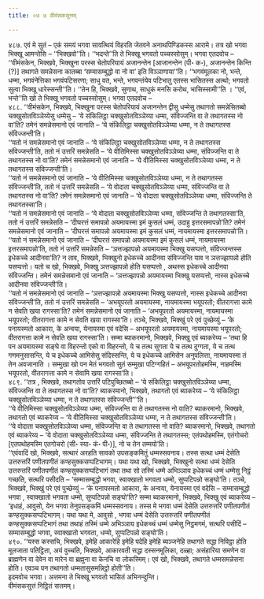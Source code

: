 ```yaml
---
title: ०७ ७ वीमंसकसुत्तम्

---
```


४८७. एवं मे सुतं – एकं समयं भगवा सावत्थियं विहरति जेतवने अनाथपिण्डिकस्स आरामे। तत्र खो भगवा भिक्खू आमन्तेसि – ‘‘भिक्खवो’’ति। ‘‘भदन्ते’’ति ते भिक्खू भगवतो पच्चस्सोसुम्। भगवा एतदवोच – ‘‘वीमंसकेन, भिक्खवे, भिक्खुना परस्स चेतोपरियायं अजानन्तेन [आजानन्तेन (पी॰ क॰), अजानन्तेन किन्ति (?)] तथागते समन्नेसना कातब्बा ‘सम्मासम्बुद्धो वा नो वा’ इति विञ्ञाणाया’’ति। ‘‘भगवंमूलका नो, भन्ते, धम्मा, भगवंनेत्तिका भगवंपटिसरणा; साधु वत, भन्ते, भगवन्तंयेव पटिभातु एतस्स भासितस्स अत्थो; भगवतो सुत्वा भिक्खू धारेस्सन्ती’’ति। ‘‘तेन हि, भिक्खवे, सुणाथ, साधुकं मनसि करोथ, भासिस्सामी’’ति । ‘‘एवं, भन्ते’’ति खो ते भिक्खू भगवतो पच्चस्सोसुम्। भगवा एतदवोच –  
४८८. ‘‘वीमंसकेन, भिक्खवे, भिक्खुना परस्स चेतोपरियायं अजानन्तेन द्वीसु धम्मेसु तथागतो समन्नेसितब्बो चक्खुसोतविञ्ञेय्येसु धम्मेसु – ‘ये संकिलिट्ठा चक्खुसोतविञ्ञेय्या धम्मा, संविज्जन्ति वा ते तथागतस्स नो वा’ति? तमेनं समन्नेसमानो एवं जानाति – ‘ये संकिलिट्ठा चक्खुसोतविञ्ञेय्या धम्मा, न ते तथागतस्स संविज्जन्ती’ति।  
‘‘यतो नं समन्नेसमानो एवं जानाति – ‘ये संकिलिट्ठा चक्खुसोतविञ्ञेय्या धम्मा, न ते तथागतस्स संविज्जन्ती’ति, ततो नं उत्तरिं समन्नेसति – ‘ये वीतिमिस्सा चक्खुसोतविञ्ञेय्या धम्मा, संविज्जन्ति वा ते तथागतस्स नो वा’ति? तमेनं समन्नेसमानो एवं जानाति – ‘ये वीतिमिस्सा चक्खुसोतविञ्ञेय्या धम्मा, न ते तथागतस्स संविज्जन्ती’ति।  
‘‘यतो नं समन्नेसमानो एवं जानाति – ‘ये वीतिमिस्सा चक्खुसोतविञ्ञेय्या धम्मा, न ते तथागतस्स संविज्जन्ती’ति, ततो नं उत्तरिं समन्नेसति – ‘ये वोदाता चक्खुसोतविञ्ञेय्या धम्मा, संविज्जन्ति वा ते तथागतस्स नो वा’ति? तमेनं समन्नेसमानो एवं जानाति – ‘ये वोदाता चक्खुसोतविञ्ञेय्या धम्मा, संविज्जन्ति ते तथागतस्सा’ति।  
‘‘यतो नं समन्नेसमानो एवं जानाति – ‘ये वोदाता चक्खुसोतविञ्ञेय्या धम्मा, संविज्जन्ति ते तथागतस्सा’ति, ततो नं उत्तरिं समन्नेसति – ‘दीघरत्तं समापन्नो अयमायस्मा इमं कुसलं धम्मं, उदाहु इत्तरसमापन्नो’ति? तमेनं समन्नेसमानो एवं जानाति – ‘दीघरत्तं समापन्नो अयमायस्मा इमं कुसलं धम्मं, नायमायस्मा इत्तरसमापन्नो’ति।  
‘‘यतो नं समन्नेसमानो एवं जानाति – ‘दीघरत्तं समापन्नो अयमायस्मा इमं कुसलं धम्मं, नायमायस्मा इत्तरसमापन्नो’ति, ततो नं उत्तरिं समन्नेसति – ‘ञत्तज्झापन्नो अयमायस्मा भिक्खु यसप्पत्तो, संविज्जन्तस्स इधेकच्चे आदीनवा’ति? न ताव, भिक्खवे, भिक्खुनो इधेकच्चे आदीनवा संविज्जन्ति याव न ञत्तज्झापन्नो होति यसप्पत्तो। यतो च खो, भिक्खवे, भिक्खु ञत्तज्झापन्नो होति यसप्पत्तो , अथस्स इधेकच्चे आदीनवा संविज्जन्ति। तमेनं समन्नेसमानो एवं जानाति – ‘ञत्तज्झापन्नो अयमायस्मा भिक्खु यसप्पत्तो, नास्स इधेकच्चे आदीनवा संविज्जन्ती’ति।  
‘‘यतो नं समन्नेसमानो एवं जानाति – ‘ञत्तज्झापन्नो अयमायस्मा भिक्खु यसप्पत्तो, नास्स इधेकच्चे आदीनवा संविज्जन्ती’ति, ततो नं उत्तरिं समन्नेसति – ‘अभयूपरतो अयमायस्मा, नायमायस्मा भयूपरतो; वीतरागत्ता कामे न सेवति खया रागस्सा’ति? तमेनं समन्नेसमानो एवं जानाति – ‘अभयूपरतो अयमायस्मा, नायमायस्मा भयूपरतो; वीतरागत्ता कामे न सेवति खया रागस्सा’ति। तञ्चे, भिक्खवे, भिक्खुं परे एवं पुच्छेय्युं – ‘के पनायस्मतो आकारा, के अन्वया, येनायस्मा एवं वदेसि – अभयूपरतो अयमायस्मा, नायमायस्मा भयूपरतो; वीतरागत्ता कामे न सेवति खया रागस्सा’ति। सम्मा ब्याकरमानो, भिक्खवे, भिक्खु एवं ब्याकरेय्य – ‘तथा हि पन अयमायस्मा सङ्घे वा विहरन्तो एको वा विहरन्तो, ये च तत्थ सुगता ये च तत्थ दुग्गता, ये च तत्थ गणमनुसासन्ति, ये च इधेकच्चे आमिसेसु संदिस्सन्ति, ये च इधेकच्चे आमिसेन अनुपलित्ता, नायमायस्मा तं तेन अवजानाति । सम्मुखा खो पन मेतं भगवतो सुतं सम्मुखा पटिग्गहितं – अभयूपरतोहमस्मि, नाहमस्मि भयूपरतो, वीतरागत्ता कामे न सेवामि खया रागस्सा’ति।  
४८९. ‘‘तत्र , भिक्खवे, तथागतोव उत्तरिं पटिपुच्छितब्बो – ‘ये संकिलिट्ठा चक्खुसोतविञ्ञेय्या धम्मा, संविज्जन्ति वा ते तथागतस्स नो वा’ति? ब्याकरमानो, भिक्खवे, तथागतो एवं ब्याकरेय्य – ‘ये संकिलिट्ठा चक्खुसोतविञ्ञेय्या धम्मा, न ते तथागतस्स संविज्जन्ती’’’ति।  
‘‘ये वीतिमिस्सा चक्खुसोतविञ्ञेय्या धम्मा, संविज्जन्ति वा ते तथागतस्स नो वाति? ब्याकरमानो, भिक्खवे, तथागतो एवं ब्याकरेय्य – ‘ये वीतिमिस्सा चक्खुसोतविञ्ञेय्या धम्मा, न ते तथागतस्स संविज्जन्ती’ति।  
‘‘ये वोदाता चक्खुसोतविञ्ञेय्या धम्मा, संविज्जन्ति वा ते तथागतस्स नो वाति? ब्याकरमानो, भिक्खवे, तथागतो एवं ब्याकरेय्य – ‘ये वोदाता चक्खुसोतविञ्ञेय्या धम्मा, संविज्जन्ति ते तथागतस्स; एतंपथोहमस्मि, एतंगोचरो [एतपथोहमस्मि एतगोचरो (सी॰ स्या॰ कं॰ पी॰)], नो च तेन तम्मयो’ति।  
‘‘एवंवादिं खो, भिक्खवे, सत्थारं अरहति सावको उपसङ्कमितुं धम्मस्सवनाय। तस्स सत्था धम्मं देसेति उत्तरुत्तरिं पणीतपणीतं कण्हसुक्कसप्पटिभागम्। यथा यथा खो, भिक्खवे, भिक्खुनो सत्था धम्मं देसेति उत्तरुत्तरिं पणीतपणीतं कण्हसुक्कसप्पटिभागं तथा तथा सो तस्मिं धम्मे अभिञ्ञाय इधेकच्चं धम्मं धम्मेसु निट्ठं गच्छति, सत्थरि पसीदति – ‘सम्मासम्बुद्धो भगवा, स्वाक्खातो भगवता धम्मो, सुप्पटिपन्नो सङ्घो’ति। तञ्चे, भिक्खवे, भिक्खुं परे एवं पुच्छेय्युं – ‘के पनायस्मतो आकारा, के अन्वया, येनायस्मा एवं वदेसि – सम्मासम्बुद्धो भगवा , स्वाक्खातो भगवता धम्मो, सुप्पटिपन्नो सङ्घो’ति? सम्मा ब्याकरमानो, भिक्खवे, भिक्खु एवं ब्याकरेय्य – ‘इधाहं, आवुसो, येन भगवा तेनुपसङ्कमिं धम्मस्सवनाय। तस्स मे भगवा धम्मं देसेति उत्तरुत्तरिं पणीतपणीतं कण्हसुक्कसप्पटिभागम्। यथा यथा मे, आवुसो , भगवा धम्मं देसेति उत्तरुत्तरिं पणीतपणीतं कण्हसुक्कसप्पटिभागं तथा तथाहं तस्मिं धम्मे अभिञ्ञाय इधेकच्चं धम्मं धम्मेसु निट्ठमगमं, सत्थरि पसीदिं – सम्मासम्बुद्धो भगवा, स्वाक्खातो भगवता, धम्मो, सुप्पटिपन्नो सङ्घो’ति।  
४९०. ‘‘यस्स कस्सचि, भिक्खवे, इमेहि आकारेहि इमेहि पदेहि इमेहि ब्यञ्जनेहि तथागते सद्धा निविट्ठा होति मूलजाता पतिट्ठिता, अयं वुच्चति, भिक्खवे, आकारवती सद्धा दस्सनमूलिका, दळ्हा; असंहारिया समणेन वा ब्राह्मणेन वा देवेन वा मारेन वा ब्रह्मुना वा केनचि वा लोकस्मिम्। एवं खो, भिक्खवे, तथागते धम्मसमन्नेसना होति। एवञ्च पन तथागतो धम्मतासुसमन्निट्ठो होती’’ति।  
इदमवोच भगवा। अत्तमना ते भिक्खू भगवतो भासितं अभिनन्दुन्ति।  
वीमंसकसुत्तं निट्ठितं सत्तमम्।  

